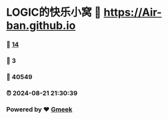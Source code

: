 # LOGIC的快乐小窝 :link: https://Air-ban.github.io 
### :page_facing_up: [14](https://Air-ban.github.io/tag.html) 
### :speech_balloon: 3 
### :hibiscus: 40549 
### :alarm_clock: 2024-08-21 21:30:39 
### Powered by :heart: [Gmeek](https://github.com/Meekdai/Gmeek)
